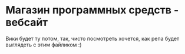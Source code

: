 # Магазин программных средств - вебсайт

Вики будет ту потом, так, чисто посмотреть хочется, как репа будет выглядеть с этим файликом :)
